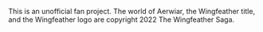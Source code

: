 This is an unofficial fan project.
The world of Aerwiar, the Wingfeather title, and the Wingfeather logo are copyright 2022 The Wingfeather Saga.
